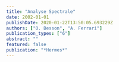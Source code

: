 ```yaml
---
title: "Analyse Spectrale"
date: 2002-01-01
publishDate: 2020-01-22T13:50:05.693229Z
authors: ["O. Besson", "A. Ferrari"]
publication_types: ["6"]
abstract: ""
featured: false
publication: "*Hermes*"
---
```


